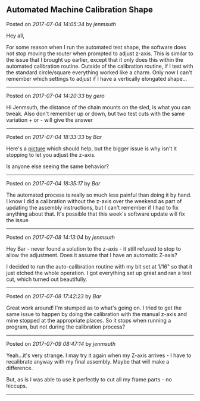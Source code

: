 ## Automated Machine Calibration Shape
Posted on *2017-07-04 14:05:34* by *jenmsuth*

Hey all, 

For some reason when I run the automated test shape, the software does not stop moving the router when prompted to adjust z-axis. This is similar to the issue that I brought up earlier, except that it only does this within the automated calibration routine. Outside of the calibration routine, if I test with the standard circle/square everything worked like a charm. Only now I can't remember which settings to adjust if I have a vertically elongated shape...

---

Posted on *2017-07-04 14:20:33* by *gero*

Hi Jenmsuth, the distance of the chain mounts on the sled, is what you can tweak. Also don't remember up or down, but two test cuts with the same variation + or - will give the answer

---

Posted on *2017-07-04 18:33:33* by *Bar*

Here's a [picture](//muut.com/u/maslowcnc/s1/:maslowcnc:4khO:tuningcalibration.jpg.jpg) which should help, but the bigger issue is why isn't it stopping to let you adjust the z-axis.

Is anyone else seeing the same behavior?

---

Posted on *2017-07-04 18:35:17* by *Bar*

The automated process is really so much less painful than doing it by hand. I know I did a calibration without the z-axis over the weekend as part of updating the assembly instructions, but I can't remember if I had to fix anything about that. It's possible that this week's software update will fix the issue

---

Posted on *2017-07-08 14:13:04* by *jenmsuth*

Hey Bar - never found a solution to the z-axis - it still refused to stop to allow the adjustment. Does it assume that I have an automatic Z-axis?

I decided to run the auto-calibration routine with my bit set at 1/16" so that it just etched the whole operation. I got everything set up great and ran a test cut, which turned out beautifully.

---

Posted on *2017-07-08 17:42:23* by *Bar*

Great work around! I'm stumped as to what's going on. I tried to get the same issue to happen by doing the calibration with the manual z-axis and mine stopped at the appropriate places. So it stops when running a program, but not during the calibration process?

---

Posted on *2017-07-09 08:47:14* by *jenmsuth*

Yeah...it's very strange. I may try it again when my Z-axis arrives - I have to recalibrate anyway with my final assembly. Maybe that will make a difference. 

But, as is I was able to use it perfectly to cut all my frame parts - no hiccups.

---

